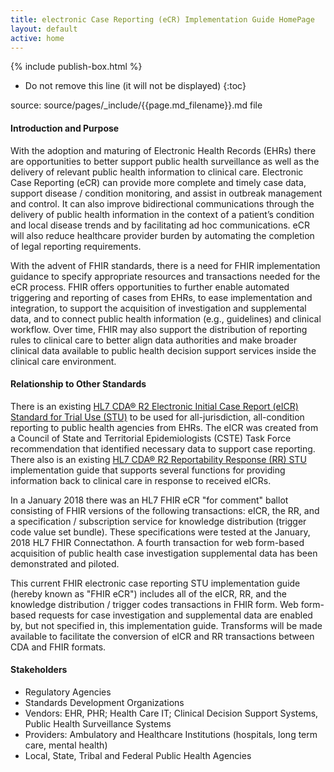 ```yaml
---
title: electronic Case Reporting (eCR) Implementation Guide HomePage
layout: default
active: home
---
```


{% include publish-box.html %}

<!-- { :.no_toc } -->

<!-- TOC  the css styling for this is \pages\assets\css\project.css under 'markdown-toc'-->

* Do not remove this line (it will not be displayed)
{:toc}

<!-- end TOC -->

source: source/pages/\_include/{{page.md_filename}}.md  file

#### Introduction and Purpose

With the adoption and maturing of Electronic Health Records (EHRs) there are opportunities to better support public health surveillance as well as the delivery of relevant public health information to clinical care.
Electronic Case Reporting (eCR) can provide more complete and timely case data, support disease / condition monitoring, and assist in outbreak management and control.
It can also improve bidirectional communications through the delivery of public health information in the context of a patient’s condition and local disease trends and by facilitating ad hoc communications.
eCR will also reduce healthcare provider burden by automating the completion of legal reporting requirements.

With the advent of FHIR standards, there is a need for FHIR implementation guidance to specify appropriate resources and transactions needed for the eCR process.
FHIR offers opportunities to further enable automated triggering and reporting of cases from EHRs, to ease implementation and integration, to support the acquisition of investigation and supplemental data, and to connect public health information (e.g., guidelines) and clinical workflow.
Over time, FHIR may also support the distribution of reporting rules to clinical care to better align data authorities and make broader clinical data available to public health decision support services inside the clinical care environment.
 
#### Relationship to Other Standards

There is an existing <a href="http://www.hl7.org/implement/standards/product_brief.cfm?product_id=436">HL7 CDA® R2 Electronic Initial Case Report (eICR) Standard for Trial Use (STU)</a> to be used for all-jurisdiction, all-condition reporting to public health agencies from EHRs.
The eICR was created from a Council of State and Territorial Epidemiologists (CSTE) Task Force recommendation that identified necessary data to support case reporting.
There also is an existing <a href="http://www.hl7.org/implement/standards/product_brief.cfm?product_id=470">HL7 CDA® R2 Reportability Response (RR) STU</a> implementation guide that supports several functions for providing information back to clinical care in response to received eICRs.

In a January 2018 there was an HL7 FHIR eCR "for comment" ballot consisting of FHIR versions of the following transactions: eICR, the RR, and a specification / subscription service for knowledge distribution (trigger code value set bundle).
These specifications were tested at the January, 2018 HL7 FHIR Connectathon.  A fourth transaction for web form-based acquisition of public health case investigation supplemental data has been demonstrated and piloted.

This current FHIR electronic case reporting STU implementation guide (hereby known as "FHIR eCR") includes all of the eICR, RR, and the knowledge distribution / trigger codes transactions in FHIR form.
Web form-based requests for case investigation and supplemental data are enabled by, but not specified in, this implementation guide.
Transforms will be made available to facilitate the conversion of eICR and RR transactions between CDA and FHIR formats.

#### Stakeholders
- Regulatory Agencies
- Standards Development Organizations
- Vendors: EHR, PHR; Health Care IT; Clinical Decision Support Systems, Public Health Surveillance Systems
- Providers: Ambulatory and Healthcare Institutions (hospitals, long term care,  mental health)
- Local, State, Tribal and Federal Public Health Agencies
